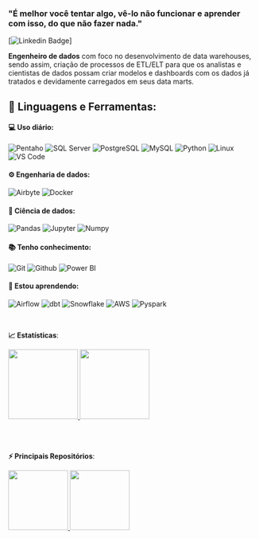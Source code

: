 ### "É melhor você tentar algo, vê-lo não funcionar e aprender com isso, do que não fazer nada."  
[![Linkedin Badge](https://img.shields.io/badge/-LinkedIn-blue?style=flat-square&logo=Linkedin&logoColor=white&link=https://www.linkedin.com/in/mferreiracosta//)]


**Engenheiro de dados** com foco no desenvolvimento de data warehouses, sendo assim, criação de processos de ETL/ELT para que os analistas e cientistas de dados possam criar modelos e dashboards com os dados já tratados e devidamente carregados em seus data marts.


## 🚀 **Linguagens e Ferramentas:**

#### 💻 Uso diário:
![Pentaho](https://img.shields.io/badge/-Pentaho%20Data%20Integration-black?style=flat-square)
![SQL Server](https://img.shields.io/badge/-SQL%20Server-black?style=flat-square&logo=MicrosoftSQLServer)
![PostgreSQL](https://img.shields.io/badge/-PostgreSQL-black?style=flat-square&logo=PostgreSQL)
![MySQL](https://img.shields.io/badge/-MySQL-black?style=flat-square&logo=MySQL)
![Python](https://img.shields.io/badge/-Python-black?style=flat-square&logo=Python)
![Linux](https://img.shields.io/badge/-Linux-black?style=flat-square&logo=Linux)
![VS Code](https://img.shields.io/badge/-VS%20Code-black?style=flat-square&logo=visual-studio-code)


#### ⚙️ Engenharia de dados:
![Airbyte](https://img.shields.io/badge/-Airbyte-black?style=flat-square&logo=Airbyte)
![Docker](https://img.shields.io/badge/-Docker-black?style=flat-square&logo=Docker)


#### 🎲 Ciência de dados:
![Pandas](https://img.shields.io/badge/-Pandas-black?style=flat-square&logo=Pandas)
![Jupyter](https://img.shields.io/badge/-Jupyter-black?style=flat-square&logo=Jupyter)
![Numpy](https://img.shields.io/badge/-Numpy-black?style=flat-square&logo=Numpy)


#### 📚 Tenho conhecimento:
![Git](https://img.shields.io/badge/-Git-black?style=flat-square&logo=Git)
![Github](https://img.shields.io/badge/-Github-black?style=flat-square&logo=Github)
![Power BI](https://img.shields.io/badge/-Power%20BI-black?style=plastic&logo=Power-BI)


#### 🌱 Estou aprendendo:
![Airflow](https://img.shields.io/badge/-Airflow-black?style=flat-square&logo=Apache-Airflow)
![dbt](https://img.shields.io/badge/-dbt-black?style=flat-square&logo=dbt)
![Snowflake](https://img.shields.io/badge/-Snowflake-black?style=flat-square&logo=Snowflake)
![AWS](https://img.shields.io/badge/-AWS-black?style=flat-square&logo=Amazon-AWS)
![Pyspark](https://img.shields.io/badge/-Pyspark-black?style=flat-square&logo=Apache-Spark)
 
 
<br>

<b> :chart_with_upwards_trend: Estatísticas</b>:

<a href="https://github.com/mferreiracosta">
  <img height="140em" src="https://github-readme-stats.vercel.app/api?username=mferreiracosta&show_icons=true&theme=dark&include_commits=true"/>
</a>

<a href="https://github.com/mferreiracosta">
  <img height="140em" src="https://github-readme-stats.vercel.app/api/top-langs/?username=mferreiracosta&layout=compact&langs_count=8&theme=dark"/>
</a>


<br></br>

<b> ⚡ Principais Repositórios</b>:

<a href="https://github.com/mferreiracosta/Data_Science">
  <img height="120em" src="https://github-readme-stats.vercel.app/api/pin/?username=mferreiracosta&repo=Data_Science&theme=dark" />
</a>

<a href="https://github.com/mferreiracosta/Engenharia_de_Dados">
  <img height="120em" src="https://github-readme-stats.vercel.app/api/pin/?username=mferreiracosta&repo=Engenharia_de_Dados&theme=dark" />
</a>
